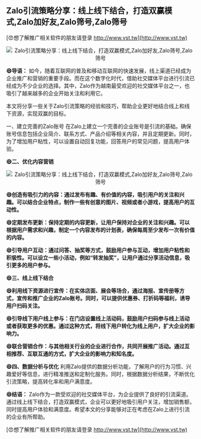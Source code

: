 ## **Zalo引流策略分享：线上线下结合，打造双赢模式,Zalo加好友,Zalo筛号,Zalo筛号**

[😍想了解推广相关软件的朋友请登录 http://www.vst.tw](http://www.vst.tw)

 <center><img src="https://vst.tw/MP4/tuiguang/png/2.png" alt="Zalo引流策略分享：线上线下结合，打造双赢模式,Zalo加好友,Zalo筛号,Zalo筛号"></center>

**😄导语：**
如今，随着互联网的普及和移动互联网的快速发展，线上渠道已经成为企业推广和营销的重要手段。而在这个数字化时代，借助社交媒体平台进行引流已经成为不少企业的选择。其中，Zalo作为越南最受欢迎的社交媒体平台之一，也吸引了越来越多的企业开始关注和利用它。

本文将分享一些关于Zalo引流策略的经验和技巧，帮助企业更好地结合线上和线下资源，实现双赢的目标。

一、建立完善的Zalo账号
在Zalo上建立一个完善的企业账号是引流的基础。确保账号信息包括企业简介、联系方式、产品介绍等相关内容，并且定期更新。同时，为了增加用户粘性，可以设置自动回复功能，回答用户的常见问题，提高用户体验。

**😄二、优化内容营销**

 <center><img src="https://vst.tw/MP4/tuiguang/png/6.png" alt="Zalo引流策略分享：线上线下结合，打造双赢模式,Zalo加好友,Zalo筛号,Zalo筛号"></center>

**😄创造有吸引力的内容：通过发布有趣、有价值的内容，吸引用户的关注和兴趣。可以结合企业特点，制作一些有创意的图片、视频或者小游戏，提高用户的互动性。**

**😄定期发布更新：保持定期的内容更新，让用户保持对企业的关注和兴趣。可以根据用户需求和兴趣，制定一个内容发布的计划表，确保每周至少发布一次有价值的内容。**

**😄引导用户互动：通过问答、抽奖等方式，鼓励用户参与互动，增加用户粘性和积极性。可以设立一些小活动，例如“转发抽奖”，让用户通过分享活动信息，吸引更多的用户参与。**

**😄三、线上线下结合**

**😄利用线下资源进行宣传：在实体店面、展会等场合，通过海报、宣传册等方式，宣传和推广企业的Zalo账号。同时，可以提供优惠券、打折码等福利，诱导用户扫码关注。**

**😄引导线下用户线上参与：在门店设置线上活动码，鼓励用户扫码参与线上活动或者获取更多的优惠。通过这种方式，将线下用户转化为线上用户，扩大企业的影响力。**

**😄联合营销合作：与其他相关行业的企业进行合作，共同开展推广活动。通过互相推荐、互联互通的方式，扩大企业的影响力和知名度。**

**😄四、数据分析与优化**
利用Zalo提供的数据分析功能，了解用户的行为习惯、兴趣爱好等信息，进行精准推送和定制化服务。同时，根据数据分析结果，不断优化引流策略，提高转化率和用户满意度。

**😄结语：**
Zalo作为一款受欢迎的社交媒体平台，为企业提供了良好的引流渠道。通过线上线下结合，打造双赢模式，企业可以更好地吸引用户关注，增加销售额，同时提高用户体验和满意度。希望本文的分享能够对正在考虑在Zalo上进行引流的企业有所帮助。

[😍想了解推广相关软件的朋友请登录 http://www.vst.tw](http://www.vst.tw)



